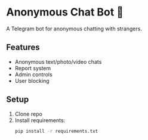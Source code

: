 # Anonymous Chat Bot 🤖

A Telegram bot for anonymous chatting with strangers.

## Features
- Anonymous text/photo/video chats
- Report system
- Admin controls
- User blocking

## Setup
1. Clone repo
2. Install requirements:
   ```bash
   pip install -r requirements.txt
